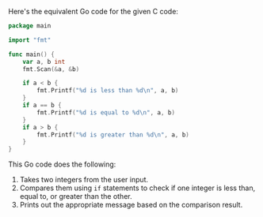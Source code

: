  Here's the equivalent Go code for the given C code:

```go
package main

import "fmt"

func main() {
	var a, b int
	fmt.Scan(&a, &b)

	if a < b {
		fmt.Printf("%d is less than %d\n", a, b)
	}
	if a == b {
		fmt.Printf("%d is equal to %d\n", a, b)
	}
	if a > b {
		fmt.Printf("%d is greater than %d\n", a, b)
	}
}
```

This Go code does the following:
1. Takes two integers from the user input.
2. Compares them using `if` statements to check if one integer is less than, equal to, or greater than the other.
3. Prints out the appropriate message based on the comparison result.
